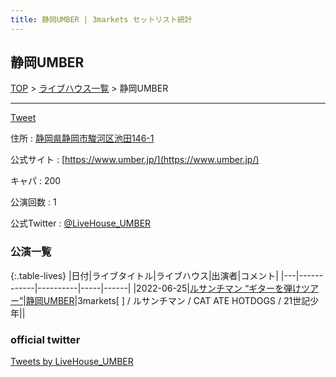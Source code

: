 ```yaml
---
title: 静岡UMBER | 3markets セットリスト統計
---
```

## 静岡UMBER

[TOP](/setlist/) > [ライブハウス一覧](livehouses.html) > 静岡UMBER

___

<a href="https://twitter.com/share?ref_src=twsrc%5Etfw" data-text="3markets[ ]セットリスト > 静岡UMBER" class="twitter-share-button" data-via="3markets" data-hashtags="3markets" data-related="3markets" data-show-count="false">Tweet</a>

住所
:    <a href="https://www.google.co.jp/maps/search/%E9%9D%99%E5%B2%A1%E7%9C%8C%E9%9D%99%E5%B2%A1%E5%B8%82%E9%A7%BF%E6%B2%B3%E5%8C%BA%E6%B1%A0%E7%94%B0146-1" rel="noopener noreferrer" target="_blank">静岡県静岡市駿河区池田146-1</a>

公式サイト
:    [https://www.umber.jp/](https://www.umber.jp/)

キャパ
:    200

公演回数
: 1


公式Twitter
: <a href="https://twitter.com/LiveHouse_UMBER">@LiveHouse_UMBER</a>


### 公演一覧

{:.table-lives}
|日付|ライブタイトル|ライブハウス|出演者|コメント|
|---|------------|----------|-----|------|
|<span class="nowrap">2022-06-25</span>|[ルサンチマン “ギターを弾けツアー”](live021.html)|[静岡UMBER](livehouse021.html)|3markets[ ] / ルサンチマン / CAT ATE HOTDOGS / 21世記少年||




### official twitter

<a class="twitter-timeline" href="https://twitter.com/LiveHouse_UMBER?ref_src=twsrc%5Etfw">Tweets by LiveHouse_UMBER</a> <script async src="https://platform.twitter.com/widgets.js" charset="utf-8"></script>


<script async src="https://platform.twitter.com/widgets.js" charset="utf-8"></script>